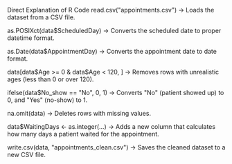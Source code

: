 Direct Explanation of R Code
read.csv("appointments.csv")
→ Loads the dataset from a CSV file.

as.POSIXct(data$ScheduledDay)
→ Converts the scheduled date to proper datetime format.

as.Date(data$AppointmentDay)
→ Converts the appointment date to date format.

data[data$Age >= 0 & data$Age < 120, ]
→ Removes rows with unrealistic ages (less than 0 or over 120).

ifelse(data$No_show == "No", 0, 1)
→ Converts "No" (patient showed up) to 0, and "Yes" (no-show) to 1.

na.omit(data)
→ Deletes rows with missing values.

data$WaitingDays <- as.integer(...)
→ Adds a new column that calculates how many days a patient waited for the appointment.

write.csv(data, "appointments_clean.csv")
→ Saves the cleaned dataset to a new CSV file.
